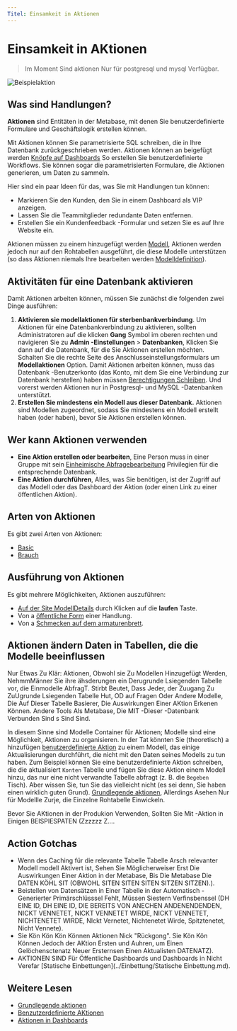 ```yaml
---
Titel: Einsamkeit in Aktionen
---
```


# Einsamkeit in AKtionen

> Im Moment Sind aktionen Nur für postgresql und mysql Verfügbar.

![Beispielaktion](./Bilder/Beispiel-action.png)

## Was sind Handlungen?

**Aktionen** sind Entitäten in der Metabase, mit denen Sie benutzerdefinierte Formulare und Geschäftslogik erstellen können.

Mit Aktionen können Sie parametrisierte SQL schreiben, die in Ihre Datenbank zurückgeschrieben werden. Aktionen können an beigefügt werden [Knöpfe auf Dashboards](../Dashboards/Aktionen.md) So erstellen Sie benutzerdefinierte Workflows. Sie können sogar die parametrisierten Formulare, die Aktionen generieren, um Daten zu sammeln.

Hier sind ein paar Ideen für das, was Sie mit Handlungen tun können:

- Markieren Sie den Kunden, den Sie in einem Dashboard als VIP anzeigen.
- Lassen Sie die Teammitglieder redundante Daten entfernen.
- Erstellen Sie ein Kundenfeedback -Formular und setzen Sie es auf Ihre Website ein.

Aktionen müssen zu einem hinzugefügt werden [Modell](../Datenmodellierung/Modelle.md), Aktionen werden jedoch nur auf den Rohtabellen ausgeführt, die diese Modelle unterstützen (so dass Aktionen niemals Ihre bearbeiten werden [Modelldefinition](../Data-Modeling/Models.md#edit-a-models-query)).

## Aktivitäten für eine Datenbank aktivieren

Damit Aktionen arbeiten können, müssen Sie zunächst die folgenden zwei Dinge ausführen:

1. **Aktivieren sie modellaktionen für sterbenbankverbindung**. Um Aktionen für eine Datenbankverbindung zu aktivieren, sollten Administratoren auf die klicken **Gang** Symbol im oberen rechten und navigieren Sie zu **Admin -Einstellungen** > **Datenbanken**, Klicken Sie dann auf die Datenbank, für die Sie Aktionen erstellen möchten. Schalten Sie die rechte Seite des Anschlusseinstellungsformulars um **Modellaktionen** Option. Damit Aktionen arbeiten können, muss das Datenbank -Benutzerkonto (das Konto, mit dem Sie eine Verbindung zur Datenbank herstellen) haben müssen [Berechtigungen Schleiben](../Datenbanken/user-roles-privileges.md#privileges-to-Enable-Actions). Und vorerst werden Aktionen nur in Postgresql- und MySQL -Datenbanken unterstützt.
2. **Erstellen Sie mindestens ein Modell aus dieser Datenbank.** Aktionen sind Modellen zugeordnet, sodass Sie mindestens ein Modell erstellt haben (oder haben), bevor Sie Aktionen erstellen können.

## Wer kann Aktionen verwenden

- **Eine Aktion erstellen oder bearbeiten**, Eine Person muss in einer Gruppe mit sein [Einheimische Abfragebearbeitung](../Berechtigungen/Daten.md) Privilegien für die entsprechende Datenbank.
- **Eine Aktion durchführen**, Alles, was Sie benötigen, ist der Zugriff auf das Modell oder das Dashboard der Aktion (oder einen Link zu einer öffentlichen Aktion).

## Arten von Aktionen

Es gibt zwei Arten von Aktionen:

- [Basic](./Basic.md)
- [Brauch](./Custom.md)

## Ausführung von Aktionen

Es gibt mehrere Möglichkeiten, Aktionen auszuführen:

- [Auf der Site ModellDetails](../Datenmodellierung/Modelle.MD#Modelldetails) durch Klicken auf die **laufen** Taste.
- Von a [öffentliche Form](./Custom.md#make-public) einer Handlung.
- Von a [Schmecken auf dem armaturenbrett](../Dashboards/Aktionen.md).

## Aktionen ändern Daten in Tabellen, die die Modelle beeinflussen

Nur Etwas Zu Klär: Aktionen, Obwohl sie Zu Modellen Hinzugefügt Werden, NehmmMänner Sie ihre ähsderungen ein Derugrunde Lsiegenden Tabelle vor, die Einmodelle AbfragT. Stirbt Beutet, Dass Jeder, der Zuugang Zu ZuUgrunde Lsiegenden Tabelle Hut, OD auf Fragen Oder Andere Modelle, Die Auf Dieser Tabelle Basierer, Die Auswirkungen Einer AKtion Erkenen Können. Andere Tools Als Metabase, Die MIT -Dieser -Datenbank Verbunden Sind s Sind Sind.

In diesem Sinne sind Modelle Container für Aktionen; Modelle sind eine Möglichkeit, Aktionen zu organisieren. In der Tat könnten Sie (theoretisch) a hinzufügen [benutzerdefinierte Aktion](./Custom.md) zu einem Modell, das einige Aktualisierungen durchführt, die nicht mit den Daten seines Modells zu tun haben. Zum Beispiel können Sie eine benutzerdefinierte Aktion schreiben, die die aktualisiert `Konten` Tabelle und fügen Sie diese Aktion einem Modell hinzu, das nur eine nicht verwandte Tabelle abfragt (z. B. die `Begeben` Tisch). Aber wissen Sie, tun Sie das vielleicht nicht (es sei denn, Sie haben einen wirklich guten Grund). [Grundlegende aktionen](./Basic.md), Allerdings Asehen Nur für Modellle Zurje, die Einzelne Rohtabelle Einwickeln.

Bevor Sie AKtionen in der Produkion Verwenden, Sollten Sie Mit -Aktion in Einigen BEISPIESPATEN (Zzzzzz Z....

## Action Gotchas

- Wenn des Caching für die relevante Tabelle Tabelle Arsch relevanter Modell modell Aktivert ist, Sehen Sie Möglicherweiser Erst Die Auswirkungen Einer Aktion in der Metabase, Bis Die Metabase Die DATEN KÖHL SIT (OBWOHL SITEN SITEN SITEN SITZEN SITZEN).).
- Beistellen von Datensätzen in Einer Tabelle in der Automatisch -Generierter Primärschlüsssel Fehlt, Müssen Siestern Verfinsbenssel (DH EINE ID, DH EINE ID, DIE BEREITS VON ANECHEN ANDENENDENDEN, NICKT VENNETET, NICKT VENNETET WIRDE, NICKT VENNETET, NICHTENETET WIRDE, NIckt Vernetet, Nichtenetet Wirde, Spitztenetet, Nicht Vennete).
- Sie Kön Kön Kön Können Aktionen Nick "Rückgong". Sie Kön Kön Können Jedoch der AKtion Ersten und Auhren, um Einen Gelöchensctenatz Neuer Ersternsen Einen Aktualisten DATENATZ).
- AKTIONEN SIND Für Öffentliche Dashboards und Dashboards in Nicht Verefar [Statische Einbettungen](../Einbettung/Statische Einbettung.md).

## Weitere Lesen

- [Grundlegende aktionen](./Basic.md)
- [Benzutzerdefinierte AKtionen](./Custom.md)
- [Aktionen in Dashboards](../Dashboards/Aktionen.md)
